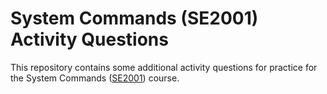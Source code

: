 # System Commands (SE2001) Activity Questions

This repository contains some additional activity
questions for practice for the System Commands
([SE2001](https://study.iitm.ac.in/ds/course_pages/BSSE2001.html)) course.
